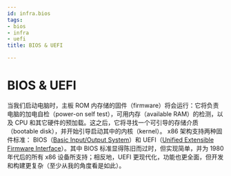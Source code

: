 ```yaml
---
id: infra.bios
tags:
- bios
- infra
- uefi
title: BIOS & UEFI

---
```



# BIOS & UEFI

当我们启动电脑时，主板 ROM 内存储的固件（firmware）将会运行：它将负责电脑的加电自检（power-on self test），可用内存（available RAM）的检测，以及 CPU 和其它硬件的预加载。这之后，它将寻找一个可引导的存储介质（bootable disk），并开始引导启动其中的内核（kernel）。
x86 架构支持两种固件标准： BIOS（[Basic Input/Output System](https://en.wikipedia.org/wiki/BIOS)）和 UEFI（[Unified Extensible Firmware Interface](https://en.wikipedia.org/wiki/Unified_Extensible_Firmware_Interface)）。其中 BIOS 标准显得陈旧而过时，但实现简单，并为 1980 年代后的所有 x86 设备所支持；相反地，UEFI 更现代化，功能也更全面，但开发和构建更复杂（至少从我的角度看是如此）。
